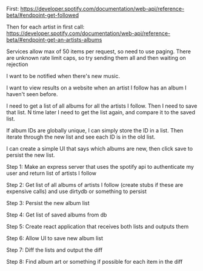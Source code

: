 First:
https://developer.spotify.com/documentation/web-api/reference-beta/#endpoint-get-followed

Then for each artist in first call:
https://developer.spotify.com/documentation/web-api/reference-beta/#endpoint-get-an-artists-albums

Services allow max of 50 items per request, so need to use paging.
There are unknown rate limit caps, so try sending them all and then waiting on rejection



I want to be notified when there's new music.

I want to view results on a website when an artist I follow has an album I haven't seen before.

I need to get a list of all albums for all the artists I follow. Then I need to save that list.
N time later I need to get the list again, and compare it to the saved list.

If album IDs are globally unique, I can simply store the ID in a list. Then iterate through the new list and see each ID is in the old list. 

I can create a simple UI that says which albums are new, then click save to persist the new list.

Step 1:
Make an express server that uses the spotify api to authenticate my user and return list of artists I follow

Step 2:
Get list of all albums of artists I follow (create stubs if these are expensive calls) and use dirtydb or something to persist 

Step 3:
Persist the new album list

Step 4:
Get list of saved albums from db

Step 5:
Create react application that receives both lists and outputs them

Step 6:
Allow UI to save new album list

Step 7:
Diff the lists and output the diff

Step 8:
Find album art or something if possible for each item in the diff
